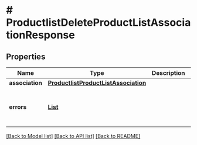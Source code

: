 # # ProductlistDeleteProductListAssociationResponse


## Properties 


Name | Type | Description | Notes
------------ | ------------- | ------------- | -------------
**association**| [**ProductlistProductListAssociation**](ProductlistProductListAssociation.md) |   | [optional]
**errors**| [**List<ProductlistProductListAssociationError>**](ProductlistProductListAssociationError.md) |   | [optional] [default to new ArrayList<>()]


[[Back to Model list]](../../README.md#models) [[Back to API list]](../../README.md#endpoints) [[Back to README]](../../README.md)


